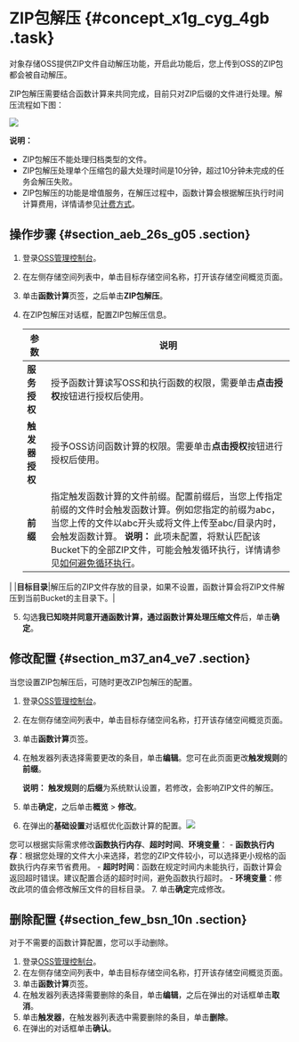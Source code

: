 # ZIP包解压 {#concept_x1g_cyg_4gb .task}

对象存储OSS提供ZIP文件自动解压功能，开启此功能后，您上传到OSS的ZIP包都会被自动解压。

ZIP包解压需要结合函数计算来共同完成，目前只对ZIP后缀的文件进行处理。解压流程如下图：

![](http://static-aliyun-doc.oss-cn-hangzhou.aliyuncs.com/assets/img/119755/156765490938103_zh-CN.png)

**说明：** 

-   ZIP包解压不能处理归档类型的文件。
-   ZIP包解压处理单个压缩包的最大处理时间是10分钟，超过10分钟未完成的任务会解压失败。
-   ZIP包解压的功能是增值服务，在解压过程中，函数计算会根据解压执行时间计算费用，详情请参见[计费方式](https://help.aliyun.com/document_detail/54301.html)。

## 操作步骤 {#section_aeb_26s_g05 .section}

1.  登录[OSS管理控制台](https://oss.console.aliyun.com/)。
2.  在左侧存储空间列表中，单击目标存储空间名称，打开该存储空间概览页面。
3.  单击**函数计算**页签，之后单击**ZIP包解压**。
4.  在ZIP包解压对话框，配置ZIP包解压信息。 

    |参数|说明|
    |--|--|
    |**服务授权**|授予函数计算读写OSS和执行函数的权限，需要单击**点击授权**按钮进行授权后使用。|
    |**触发器授权**|授予OSS访问函数计算的权限。需要单击**点击授权**按钮进行授权后使用。|
    |**前缀**|指定触发函数计算的文件前缀。配置前缀后，当您上传指定前缀的文件时会触发函数计算。例如您指定的前缀为abc，当您上传的文件以abc开头或将文件上传至abc/目录内时，会触发函数计算。 **说明：** 此项未配置，将默认匹配该Bucket下的全部ZIP文件，可能会触发循环执行，详情请参见[如何避免循环执行](https://help.aliyun.com/knowledge_detail/56103.html?spm=a2c4g.11186623.6.704.524010f3kIbMGi#avoid-recursive-invoke)。

 |
    |**目标目录**|解压后的ZIP文件存放的目录，如果不设置，函数计算会将ZIP文件解压到当前Bucket的主目录下。|

5.  勾选**我已知晓并同意开通函数计算，通过函数计算处理压缩文件**后，单击**确定**。

## 修改配置 {#section_m37_an4_ve7 .section}

当您设置ZIP包解压后，可随时更改ZIP包解压的配置。

1.  登录[OSS管理控制台](https://oss.console.aliyun.com/)。
2.  在左侧存储空间列表中，单击目标存储空间名称，打开该存储空间概览页面。
3.  单击**函数计算**页签。
4.  在触发器列表选择需要更改的条目，单击**编辑**。您可在此页面更改**触发规则**的**前缀**。 

    **说明：** **触发规则**的**后缀**为系统默认设置，若修改，会影响ZIP文件的解压。

5.  单击**确定**，之后单击**概览** \> **修改**。
6.  在弹出的**基础设置**对话框优化函数计算的配置。![](http://static-aliyun-doc.oss-cn-hangzhou.aliyuncs.com/assets/img/119755/156765490938123_zh-CN.png)

 您可以根据实际需求修改**函数执行内存**、**超时时间**、**环境变量**：
    -   **函数执行内存**：根据您处理的文件大小来选择，若您的ZIP文件较小，可以选择更小规格的函数执行内存来节省费用。
    -   **超时时间**：函数在规定时间内未能执行，函数计算会返回超时错误。建议配置合适的超时时间，避免函数执行超时。
    -   **环境变量**：修改此项的值会修改解压文件的目标目录。
7.  单击**确定**完成修改。

## 删除配置 {#section_few_bsn_10n .section}

对于不需要的函数计算配置，您可以手动删除。

1.  登录[OSS管理控制台](https://oss.console.aliyun.com/)。
2.  在左侧存储空间列表中，单击目标存储空间名称，打开该存储空间概览页面。
3.  单击**函数计算**页签。
4.  在触发器列表选择需要删除的条目，单击**编辑**，之后在弹出的对话框单击**取消**。
5.  单击**触发器**，在触发器列表选中需要删除的条目，单击**删除**。
6.  在弹出的对话框单击**确认**。

